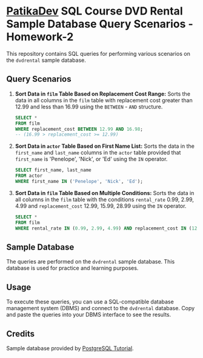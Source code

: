# [PatikaDev](https://academy.patika.dev/) SQL Course DVD Rental Sample Database Query Scenarios - Homework-2

This repository contains SQL queries for performing various scenarios on the `dvdrental` sample database.

## Query Scenarios

1. **Sort Data in `film` Table Based on Replacement Cost Range:** Sorts the data in all columns in the `film` table with replacement cost greater than 12.99 and less than 16.99 using the `BETWEEN` - `AND` structure.

    ```sql
    SELECT *
    FROM film
    WHERE replacement_cost BETWEEN 12.99 AND 16.98;
    -- (16.99 > replacement_cost >= 12.99)
    ```

2. **Sort Data in `actor` Table Based on First Name List:** Sorts the data in the `first_name` and `last_name` columns in the `actor` table provided that `first_name` is 'Penelope', 'Nick', or 'Ed' using the `IN` operator.

    ```sql
    SELECT first_name, last_name
    FROM actor
    WHERE first_name IN ('Penelope', 'Nick', 'Ed');
    ```

3. **Sort Data in `film` Table Based on Multiple Conditions:** Sorts the data in all columns in the `film` table with the conditions `rental_rate` 0.99, 2.99, 4.99 and `replacement_cost` 12.99, 15.99, 28.99 using the `IN` operator.

    ```sql
    SELECT *
    FROM film
    WHERE rental_rate IN (0.99, 2.99, 4.99) AND replacement_cost IN (12.99, 15.99, 28.99);
    ```

## Sample Database

The queries are performed on the `dvdrental` sample database. This database is used for practice and learning purposes.

## Usage

To execute these queries, you can use a SQL-compatible database management system (DBMS) and connect to the `dvdrental` database. Copy and paste the queries into your DBMS interface to see the results.

## Credits

Sample database provided by [PostgreSQL Tutorial](https://www.postgresqltutorial.com/).
